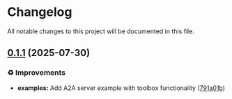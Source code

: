 # Changelog

All notable changes to this project will be documented in this file.

## [0.1.1](https://github.com/inference-gateway/rust-adk/compare/0.1.0...0.1.1) (2025-07-30)

### ♻️ Improvements

* **examples:** Add A2A server example with toolbox functionality ([791a01b](https://github.com/inference-gateway/rust-adk/commit/791a01b85c458e3c399bda9547aa014940c0db18))
